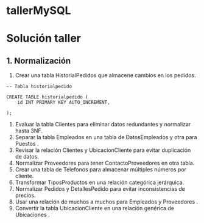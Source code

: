 # tallerMySQL

# Solución taller

## 1. Normalización

1. Crear una tabla HistorialPedidos que almacene cambios en los pedidos.

```mysql
-- Tabla historialpedido

CREATE TABLE historialpedido (
	id INT PRIMARY KEY AUTO_INCREMENT,
    
);
```



1. Evaluar la tabla Clientes para eliminar datos redundantes y normalizar hasta 3NF.
2. Separar la tabla Empleados en una tabla de DatosEmpleados y otra para Puestos .
3. Revisar la relación Clientes y UbicacionCliente para evitar duplicación de datos.
4. Normalizar Proveedores para tener ContactoProveedores en otra tabla.
5. Crear una tabla de Telefonos para almacenar múltiples números por cliente.
6. Transformar TiposProductos en una relación categórica jerárquica.
7. Normalizar Pedidos y DetallesPedido para evitar inconsistencias de precios.
8. Usar una relación de muchos a muchos para Empleados y Proveedores .
9. Convertir la tabla UbicacionCliente en una relación genérica de Ubicaciones .
